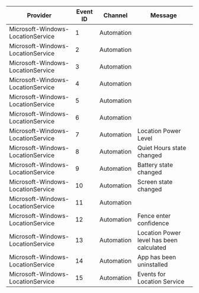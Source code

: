 Provider                           |  Event ID  |  Channel     |  Message
-----------------------------------|------------|--------------|------------------------------------------
Microsoft-Windows-LocationService  |  1         |  Automation  |
Microsoft-Windows-LocationService  |  2         |  Automation  |
Microsoft-Windows-LocationService  |  3         |  Automation  |
Microsoft-Windows-LocationService  |  4         |  Automation  |
Microsoft-Windows-LocationService  |  5         |  Automation  |
Microsoft-Windows-LocationService  |  6         |  Automation  |
Microsoft-Windows-LocationService  |  7         |  Automation  |  Location Power Level
Microsoft-Windows-LocationService  |  8         |  Automation  |  Quiet Hours state changed
Microsoft-Windows-LocationService  |  9         |  Automation  |  Battery state changed
Microsoft-Windows-LocationService  |  10        |  Automation  |  Screen state changed
Microsoft-Windows-LocationService  |  11        |  Automation  |
Microsoft-Windows-LocationService  |  12        |  Automation  |  Fence enter confidence
Microsoft-Windows-LocationService  |  13        |  Automation  |  Location Power level has been calculated
Microsoft-Windows-LocationService  |  14        |  Automation  |  App has been uninstalled
Microsoft-Windows-LocationService  |  15        |  Automation  |  Events for Location Service